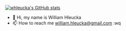 [![whleucka's GitHub stats](https://github-readme-stats.vercel.app/api?username=whleucka&theme=buefy)](https://github-readme-stats.vercel.app/api?username=whleucka)

- 👋 Hi, my name is William Hleucka
- 📫 How to reach me william.hleucka@gmail.com
:wq
<!---
whleucka/whleucka is a ✨ special ✨ repository because its `README.md` (this file) appears on your GitHub profile.
You can click the Preview link to take a look at your changes.
--->
